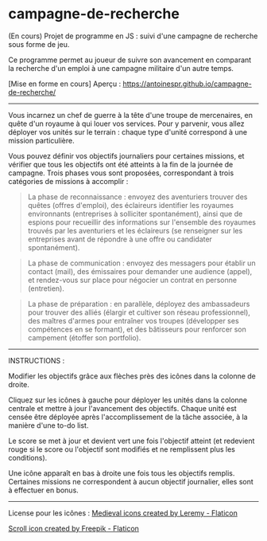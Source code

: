 # campagne-de-recherche
(En cours) Projet de programme en JS : suivi d'une campagne de recherche sous forme de jeu.

Ce programme permet au joueur de suivre son avancement en comparant la recherche d'un emploi à une campagne militaire d'un autre temps.

[Mise en forme en cours]
Aperçu : https://antoinespr.github.io/campagne-de-recherche/

---------------------------

Vous incarnez un chef de guerre à la tête d'une troupe de mercenaires, en quête d'un royaume à qui louer vos services. Pour y parvenir, vous allez déployer vos unités sur le terrain : chaque type d'unité correspond à une mission particulière. 

Vous pouvez définir vos objectifs journaliers pour certaines missions, et vérifier que tous les objectifs ont été atteints à la fin de la journée de campagne. Trois phases vous sont proposées, correspondant à trois catégories de missions à accomplir :

> La phase de reconnaissance : envoyez des aventuriers trouver des quêtes (offres d'emploi), des éclaireurs identifier les royaumes environnants (entreprises à solliciter spontanément), ainsi que de espions pour recueillir des informations sur l'ensemble des royaumes trouvés par les aventuriers et les éclaireurs (se renseigner sur les entreprises avant de répondre à une offre ou candidater spontanément).

> La phase de communication : envoyez des messagers pour établir un contact (mail), des émissaires pour demander une audience (appel), et rendez-vous sur place pour négocier un contrat en personne (entretien).

> La phase de préparation : en parallèle, déployez des ambassadeurs pour trouver des alliés (élargir et cultiver son réseau professionnel), des maîtres d'armes pour entraîner vos troupes (développer ses compétences en se formant), et des bâtisseurs pour renforcer son campement (étoffer son portfolio).

---------------------------

INSTRUCTIONS : 

Modifier les objectifs grâce aux flèches près des icônes dans la colonne de droite.

Cliquez sur les icônes à gauche pour déployer les unités dans la colonne centrale et mettre à jour l'avancement des objectifs. Chaque unité est censée être déployée après l'accomplissement de la tâche associée, à la manière d'une to-do list.

Le score se met à jour et devient vert une fois l'objectif atteint (et redevient rouge si le score ou l'objectif sont modifiés et ne remplissent plus les conditions).

Une icône apparaît en bas à droite une fois tous les objectifs remplis. Certaines missions ne correspondent à aucun objectif journalier, elles sont à effectuer en bonus.

---------------------------

License pour les icônes : 
<a href="https://www.flaticon.com/free-icons/medieval" title="medieval icons">Medieval icons created by Leremy - Flaticon</a>

<a href="https://www.flaticon.com/free-icons/scroll" title="scroll icons">Scroll icon created by Freepik - Flaticon</a>
